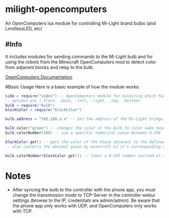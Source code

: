 # milight-opencomputers
An OpenComputers lua module for controlling Mi-Light brand bulbs (and LimitlessLED, etc)

#Info
---
It includes modules for sending commands to the Mi-Light bulb and for using the robots from the Minecraft OpenComputers mod to detect color from adjacent blocks and relay to the bulb.


[OpenComputers Documentation](http://ocdoc.cil.li/)

#Basic Usage
Here is a basic example of how the module works:
```.lua
side = require("sides") -- OpenComputers module for selecting which face of a block to calculate commands from e.g robot.detect()
-- options are (.front, .back, .left, .right, .top, .bottom)
bulb = require("bulb")
blockColor = require("blockColor")

bulb.address = "192.168.x.x" -- Set the address of the Mi-Light bridge

bulb.color("green") -- changes the color of the bulb to color name based on a colormap table
bulb.colorNumber(100) -- use a specific numerical value between 0-255

blockColor.get() -- gets the color of the block adjacent to the defined side (defaults to side.forward)
-- also converts the decimal given by minecraft to it's corresponding number on the Mi-Light scale of 0-255

bulb.colorNumber(blockColor.get()) -- takes a 0-255 number instead of a string to set color, use with blockColor.get()
```

# Notes
* After syncing the bulb to the controller with the phone app, you must change the transmission mode to TCP-Server in the controller webui settings (browse to the IP, credentials are admin/admin). Be aware that the phone app only works with UDP, and OpenComputers only works with TCP.
